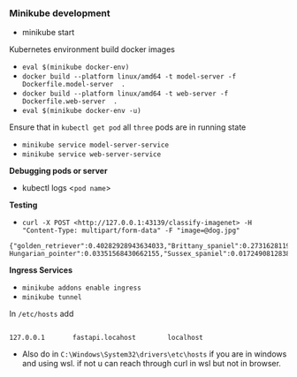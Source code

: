 ### Minikube development

- minikube start

Kubernetes environment build docker images

- `eval $(minikube docker-env)`
- `docker build --platform linux/amd64 -t model-server -f Dockerfile.model-server  .`
- `docker build --platform linux/amd64 -t web-server -f Dockerfile.web-server  .`
- `eval $(minikube docker-env -u)`

Ensure that in `kubectl get pod` all `three` pods are in running state

- `minikube service model-server-service`
- `minikube service web-server-service`

**Debugging pods or server**

- kubectl logs <`pod name`>

**Testing**

- `curl -X POST <http://127.0.0.1:43139/classify-imagenet> -H "Content-Type: multipart/form-data" -F "image=@dog.jpg"`

```
{"golden_retriever":0.40282928943634033,"Brittany_spaniel":0.2731628119945526,"vizsla, Hungarian_pointer":0.03351568430662155,"Sussex_spaniel":0.017249081283807755,"Chesapeake_Bay_retriever":0.011031302623450756}
```

**Ingress Services**

- `minikube addons enable ingress`
- `minikube tunnel`

In `/etc/hosts` add

```

127.0.0.1       fastapi.locahost        localhost

```

- Also do in  `C:\Windows\System32\drivers\etc\hosts` if you are in windows and using wsl. if not u can reach through curl in wsl but not in browser.
